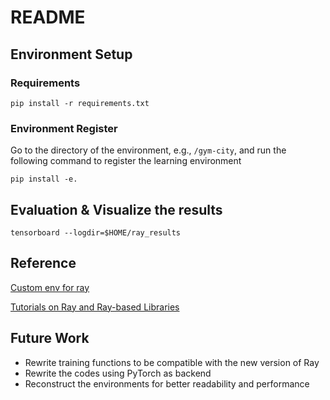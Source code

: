 # README

## Environment Setup
### Requirements


   ```
   pip install -r requirements.txt
   ```

### Environment Register
Go to the directory of the environment, e.g., `/gym-city`, and run the following command to register the learning environment

```
pip install -e.
```

 

## Evaluation & Visualize the results 

```
tensorboard --logdir=$HOME/ray_results
```

## Reference

[Custom env for ray](https://medium.com/distributed-computing-with-ray/anatomy-of-a-custom-environment-for-rllib-327157f269e5)

[Tutorials on Ray and Ray-based Libraries](https://github.com/anyscale/academy/)

## Future Work
- Rewrite training functions to be compatible with the new version of Ray
-  Rewrite the codes using PyTorch as backend
-  Reconstruct the environments for better readability and performance